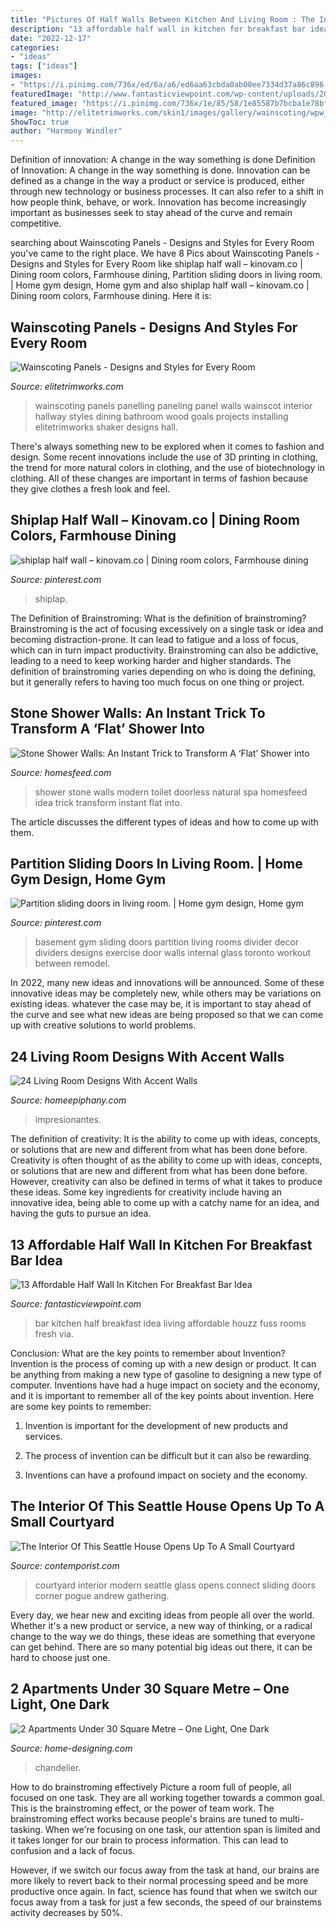 ```yaml
---
title: "Pictures Of Half Walls Between Kitchen And Living Room : The Interior Of This Seattle House Opens Up To A Small Courtyard"
description: "13 affordable half wall in kitchen for breakfast bar idea"
date: "2022-12-17"
categories:
- "ideas"
tags: ["ideas"]
images:
- "https://i.pinimg.com/736x/ed/6a/a6/ed6aa63cbda0ab00ee7334d37a86c896.jpg"
featuredImage: "http://www.fantasticviewpoint.com/wp-content/uploads/2016/08/transitional-home-bar-634x422.jpg"
featured_image: "https://i.pinimg.com/736x/1e/85/58/1e85587b7bcba1e78bf67969601bb9b9--basement-gym-basement-ideas.jpg"
image: "http://elitetrimworks.com/skin1/images/gallery/wainscoting/wpw_2/DSCF0260.JPG"
ShowToc: true
author: "Harmony Windler"
---
```



Definition of innovation: A change in the way something is done
Definition of Innovation: A change in the way something is done. Innovation can be defined as a change in the way a product or service is produced, either through new technology or business processes. It can also refer to a shift in how people think, behave, or work. Innovation has become increasingly important as businesses seek to stay ahead of the curve and remain competitive.

	

		
searching about Wainscoting Panels - Designs and Styles for Every Room you've came to the right place. We have 8 Pics about Wainscoting Panels - Designs and Styles for Every Room like shiplap half wall – kinovam.co | Dining room colors, Farmhouse dining, Partition sliding doors in living room. | Home gym design, Home gym and also shiplap half wall – kinovam.co | Dining room colors, Farmhouse dining. Here it is:
		
    
## Wainscoting Panels - Designs And Styles For Every Room

<img loading=lazy src="http://elitetrimworks.com/skin1/images/gallery/wainscoting/wpw_2/DSCF0260.JPG" onerror="this.onerror=null;this.src='https://tse4.mm.bing.net/th?id=OIP.sf_Odp_y-pjoCOtZxN5uEgAAAA&amp;pid=15.1';" alt="Wainscoting Panels - Designs and Styles for Every Room">

_Source: elitetrimworks.com_

>wainscoting panels panelling paneling panel walls wainscot interior hallway styles dining bathroom wood goals projects installing elitetrimworks shaker designs hall. 

	

There's always something new to be explored when it comes to fashion and design. Some recent innovations include the use of 3D printing in clothing, the trend for more natural colors in clothing, and the use of biotechnology in clothing. All of these changes are important in terms of fashion because they give clothes a fresh look and feel.

    
## Shiplap Half Wall – Kinovam.co | Dining Room Colors, Farmhouse Dining

<img loading=lazy src="https://i.pinimg.com/736x/ed/6a/a6/ed6aa63cbda0ab00ee7334d37a86c896.jpg" onerror="this.onerror=null;this.src='https://tse2.mm.bing.net/th?id=OIP.hTyk0CpV2ZvmX8VPuhOiowHaJ3&amp;pid=15.1';" alt="shiplap half wall – kinovam.co | Dining room colors, Farmhouse dining">

_Source: pinterest.com_

>shiplap. 

	

The Definition of Brainstroming: What is the definition of brainstroming?
Brainstroming is the act of focusing excessively on a single task or idea and becoming distraction-prone. It can lead to fatigue and a loss of focus, which can in turn impact productivity. Brainstroming can also be addictive, leading to a need to keep working harder and higher standards. The definition of brainstroming varies depending on who is doing the defining, but it generally refers to having too much focus on one thing or project.

    
## Stone Shower Walls: An Instant Trick To Transform A ‘Flat’ Shower Into

<img loading=lazy src="https://homesfeed.com/wp-content/uploads/2015/09/Doorless-shower-idea-with-beautiful-natural-stone-wall-system-a-wall-niche-for-putting-some-bathing-supplies-wall-mounted-showerhead-fixture-a-modern-toilet-in-white-.jpg" onerror="this.onerror=null;this.src='https://tse2.mm.bing.net/th?id=OIP.ZmS8ZUt9Sgyny72ynsC7TwHaJ4&amp;pid=15.1';" alt="Stone Shower Walls: An Instant Trick to Transform A ‘Flat’ Shower into">

_Source: homesfeed.com_

>shower stone walls modern toilet doorless natural spa homesfeed idea trick transform instant flat into. 

	

The article discusses the different types of ideas and how to come up with them.

    
## Partition Sliding Doors In Living Room. | Home Gym Design, Home Gym

<img loading=lazy src="https://i.pinimg.com/736x/1e/85/58/1e85587b7bcba1e78bf67969601bb9b9--basement-gym-basement-ideas.jpg" onerror="this.onerror=null;this.src='https://tse2.mm.bing.net/th?id=OIP.0m4cfvEinannAkUqWjNfzgHaF7&amp;pid=15.1';" alt="Partition sliding doors in living room. | Home gym design, Home gym">

_Source: pinterest.com_

>basement gym sliding doors partition living rooms divider decor dividers designs exercise door walls internal glass toronto workout between remodel. 

	

In 2022, many new ideas and innovations will be announced. Some of these innovative ideas may be completely new, while others may be variations on existing ideas. whatever the case may be, it is important to stay ahead of the curve and see what new ideas are being proposed so that we can come up with creative solutions to world problems.

    
## 24 Living Room Designs With Accent Walls

<img loading=lazy src="https://homeepiphany.com/wp-content/uploads/2015/11/24-Living-Room-Designs-With-Accent-Walls-3.jpg" onerror="this.onerror=null;this.src='https://tse4.mm.bing.net/th?id=OIP.uyzwMTNTafiTE8uOTHTaegHaE8&amp;pid=15.1';" alt="24 Living Room Designs With Accent Walls">

_Source: homeepiphany.com_

>impresionantes. 

	

The definition of creativity: It is the ability to come up with ideas, concepts, or solutions that are new and different from what has been done before.
Creativity is often thought of as the ability to come up with ideas, concepts, or solutions that are new and different from what has been done before. However, creativity can also be defined in terms of what it takes to produce these ideas. Some key ingredients for creativity include having an innovative idea, being able to come up with a catchy name for an idea, and having the guts to pursue an idea.

    
## 13 Affordable Half Wall In Kitchen For Breakfast Bar Idea

<img loading=lazy src="http://www.fantasticviewpoint.com/wp-content/uploads/2016/08/transitional-home-bar-634x422.jpg" onerror="this.onerror=null;this.src='https://tse3.mm.bing.net/th?id=OIP.wN5tAcTgVi-vjIJq2ysN8QHaE7&amp;pid=15.1';" alt="13 Affordable Half Wall In Kitchen For Breakfast Bar Idea">

_Source: fantasticviewpoint.com_

>bar kitchen half breakfast idea living affordable houzz fuss rooms fresh via. 

	

Conclusion: What are the key points to remember about Invention?
Invention is the process of coming up with a new design or product. It can be anything from making a new type of gasoline to designing a new type of computer. Inventions have had a huge impact on society and the economy, and it is important to remember all of the key points about invention. Here are some key points to remember:
1) Invention is important for the development of new products and services.

2) The process of invention can be difficult but it can also be rewarding.

3) Inventions can have a profound impact on society and the economy.

    
## The Interior Of This Seattle House Opens Up To A Small Courtyard

<img loading=lazy src="https://www.contemporist.com/wp-content/uploads/2017/07/modern-house-sliding-doors-corner-310717-1214-04-800x1199.jpg" onerror="this.onerror=null;this.src='https://tse4.mm.bing.net/th?id=OIP.0XiHbOq2-xm_uONvhfWseAHaLG&amp;pid=15.1';" alt="The Interior Of This Seattle House Opens Up To A Small Courtyard">

_Source: contemporist.com_

>courtyard interior modern seattle glass opens connect sliding doors corner pogue andrew gathering. 

	

Every day, we hear new and exciting ideas from people all over the world. Whether it's a new product or service, a new way of thinking, or a radical change to the way we do things, these ideas are something that everyone can get behind. There are so many potential big ideas out there, it can be hard to choose just one.

    
## 2 Apartments Under 30 Square Metre – One Light, One Dark

<img loading=lazy src="http://cdn.home-designing.com/wp-content/uploads/2016/03/classical-small-apartment-chandelier.jpg" onerror="this.onerror=null;this.src='https://tse2.mm.bing.net/th?id=OIP.5DhztIbMmDkA6P9btNiDEQHaI4&amp;pid=15.1';" alt="2 Apartments Under 30 Square Metre – One Light, One Dark">

_Source: home-designing.com_

>chandelier. 

	

How to do brainstroming effectively
Picture a room full of people, all focused on one task. They are all working together towards a common goal. This is the brainstroming effect, or the power of team work.
The brainstroming effect works because people's brains are tuned to multi-tasking. When we're focusing on one task, our attention span is limited and it takes longer for our brain to process information. This can lead to confusion and a lack of focus.

However, if we switch our focus away from the task at hand, our brains are more likely to revert back to their normal processing speed and be more productive once again. In fact, science has found that when we switch our focus away from a task for just a few seconds, the speed of our brainstems activity decreases by 50%.

